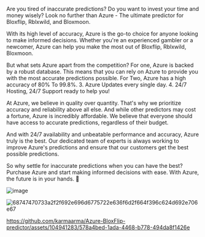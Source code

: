Are you tired of inaccurate predictions? Do you want to invest your time and money wisely? Look no further than Azure - The ultimate predictor for Bloxflip, Rblxwild, and Bloxmoon.

With its high level of accuracy, Azure is the go-to choice for anyone looking to make informed decisions. Whether you're an experienced gambler or a newcomer, Azure can help you make the most out of Bloxflip, Rblxwild, Bloxmoon.

But what sets Azure apart from the competition? For one, Azure is backed by a robust database. This means that you can rely on Azure to provide you with the most accurate predictions possible. For Two, Azure has a high accuracy of 80% To 99.8%. 3. Azure Updates every single day. 4. 24/7 Hosting, 24/7 Support ready to help you!

At Azure, we believe in quality over quantity. That's why we prioritize accuracy and reliability above all else. And while other predictors may cost a fortune, Azure is incredibly affordable. We believe that everyone should have access to accurate predictions, regardless of their budget.

And with 24/7 availability and unbeatable performance and accuracy, Azure truly is the best. Our dedicated team of experts is always working to improve Azure's predictions and ensure that our customers get the best possible predictions.

So why settle for inaccurate predictions when you can have the best? Purchase Azure and start making informed decisions with ease. With Azure, the future is in your hands. 🔮

![image](https://github.com/karmaarma/Azure-BloxFlip-predictor/assets/104941283/cd017812-b8c9-4109-ab38-7920a8c1980e)


![68747470733a2f2f692e696d6775722e636f6d2f664f396c624d692e706e67](https://github.com/karmaarma/Azure-BloxFlip-predictor/assets/104941283/36bc52aa-2164-492e-b27f-0a656beb864b)


https://github.com/karmaarma/Azure-BloxFlip-predictor/assets/104941283/578a4bed-1ada-4468-b778-494da8f1426e


